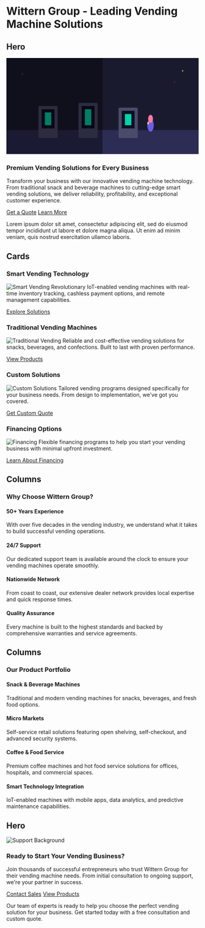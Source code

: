 # Wittern Group - Leading Vending Machine Solutions

## Hero

![Hero Background](/img/hero-vending.svg)

### Premium Vending Solutions for Every Business

Transform your business with our innovative vending machine technology. From traditional snack and beverage machines to cutting-edge smart vending solutions, we deliver reliability, profitability, and exceptional customer experience.

[Get a Quote](/contact) [Learn More](/solutions)

Lorem ipsum dolor sit amet, consectetur adipiscing elit, sed do eiusmod tempor incididunt ut labore et dolore magna aliqua. Ut enim ad minim veniam, quis nostrud exercitation ullamco laboris.

## Cards

### Smart Vending Technology
![Smart Vending](/img/smart-vending.jpg)
Revolutionary IoT-enabled vending machines with real-time inventory tracking, cashless payment options, and remote management capabilities.

[Explore Solutions](/smart-vending)

### Traditional Vending Machines
![Traditional Vending](/img/traditional-vending.jpg)
Reliable and cost-effective vending solutions for snacks, beverages, and confections. Built to last with proven performance.

[View Products](/traditional-vending)

### Custom Solutions
![Custom Solutions](/img/custom-solutions.jpg)
Tailored vending programs designed specifically for your business needs. From design to implementation, we've got you covered.

[Get Custom Quote](/custom-solutions)

### Financing Options
![Financing](/img/financing.jpg)
Flexible financing programs to help you start your vending business with minimal upfront investment.

[Learn About Financing](/financing)

## Columns

### Why Choose Wittern Group?

#### 50+ Years Experience
With over five decades in the vending industry, we understand what it takes to build successful vending operations.

#### 24/7 Support
Our dedicated support team is available around the clock to ensure your vending machines operate smoothly.

#### Nationwide Network
From coast to coast, our extensive dealer network provides local expertise and quick response times.

#### Quality Assurance
Every machine is built to the highest standards and backed by comprehensive warranties and service agreements.

## Columns

### Our Product Portfolio

#### Snack & Beverage Machines
Traditional and modern vending machines for snacks, beverages, and fresh food options.

#### Micro Markets
Self-service retail solutions featuring open shelving, self-checkout, and advanced security systems.

#### Coffee & Food Service
Premium coffee machines and hot food service solutions for offices, hospitals, and commercial spaces.

#### Smart Technology Integration
IoT-enabled machines with mobile apps, data analytics, and predictive maintenance capabilities.

## Hero

![Support Background](/img/support-hero.jpg)

### Ready to Start Your Vending Business?

Join thousands of successful entrepreneurs who trust Wittern Group for their vending machine needs. From initial consultation to ongoing support, we're your partner in success.

[Contact Sales](/contact) [View Products](/products)

Our team of experts is ready to help you choose the perfect vending solution for your business. Get started today with a free consultation and custom quote.
